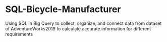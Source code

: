 # SQL-Bicycle-Manufacturer
Using SQL in Big Query to collect, organize, and connect data from dataset of AdventureWorks2019 to calculate accurate information for different requirements
